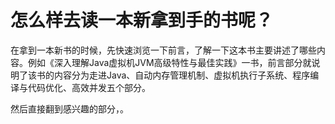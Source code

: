 # 怎么样去读一本新拿到手的书呢？

在拿到一本新书的时候，先快速浏览一下前言，了解一下这本书主要讲述了哪些内容。例如《深入理解Java虚拟机JVM高级特性与最佳实践》一书，前言部分就说明了该书的内容分为走进Java、自动内存管理机制、虚拟机执行子系统、程序编译与代码优化、高效并发五个部分。

然后直接翻到感兴趣的部分，。
